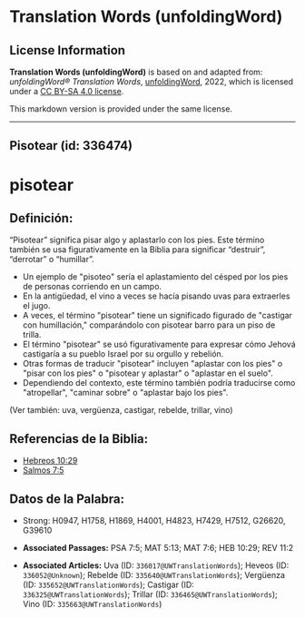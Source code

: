 # Translation Words (unfoldingWord)

## License Information

**Translation Words (unfoldingWord)** is based on and adapted from: _unfoldingWord® Translation Words_, [unfoldingWord](https://unfoldingword.org/utw), 2022, which is licensed under a [CC BY-SA 4.0 license](https://creativecommons.org/licenses/by-sa/4.0/legalcode.en).

This markdown version is provided under the same license.



--------------------------------

## Pisotear (id: 336474)

pisotear
========

Definición:
-----------

“Pisotear” significa pisar algo y aplastarlo con los pies. Este término también se usa figurativamente en la Biblia para significar “destruir”, “derrotar” o “humillar”.

* Un ejemplo de "pisoteo" sería el aplastamiento del césped por los pies de personas corriendo en un campo.
* En la antigüedad, el vino a veces se hacía pisando uvas para extraerles el jugo.
* A veces, el término "pisotear" tiene un significado figurado de "castigar con humillación," comparándolo con pisotear barro para un piso de trilla.
* El término "pisotear" se usó figurativamente para expresar cómo Jehová castigaría a su pueblo Israel por su orgullo y rebelión.
* Otras formas de traducir "pisotear" incluyen "aplastar con los pies" o "pisar con los pies" o "pisotear y aplastar" o "aplastar en el suelo".
* Dependiendo del contexto, este término también podría traducirse como "atropellar", "caminar sobre" o "aplastar bajo los pies".

(Ver también: uva, vergüenza, castigar, rebelde, trillar, vino)

Referencias de la Biblia:
-------------------------

* [Hebreos 10:29](https://ref.ly/Heb10:29)
* [Salmos 7:5](https://ref.ly/Ps7:5)

Datos de la Palabra:
--------------------

* Strong: H0947, H1758, H1869, H4001, H4823, H7429, H7512, G26620, G39610

* **Associated Passages:** PSA 7:5; MAT 5:13; MAT 7:6; HEB 10:29; REV 11:2
* **Associated Articles:** Uva (ID: `336017@UWTranslationWords`); Heveos (ID: `336052@Unknown`); Rebelde (ID: `335640@UWTranslationWords`); Vergüenza (ID: `335652@UWTranslationWords`); Castigar (ID: `336325@UWTranslationWords`); Trillar (ID: `336465@UWTranslationWords`); Vino (ID: `335663@UWTranslationWords`)

